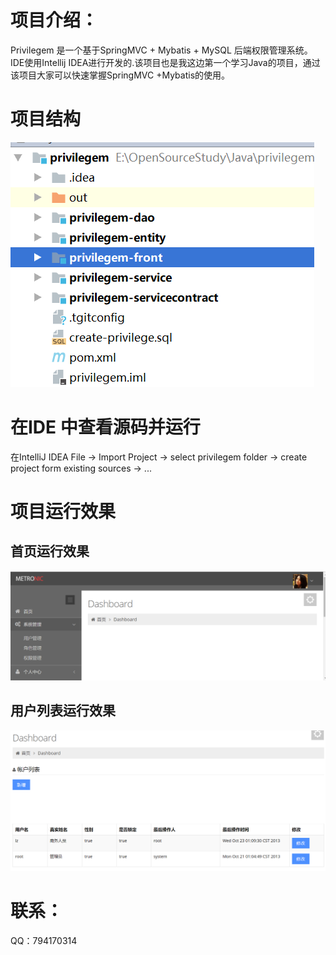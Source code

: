 项目介绍：
 =
Privilegem 是一个基于SpringMVC + Mybatis + MySQL 后端权限管理系统。IDE使用Intellij IDEA进行开发的.该项目也是我这边第一个学习Java的项目，通过该项目大家可以快速掌握SpringMVC +Mybatis的使用。

项目结构
 =
![images](https://github.com/lizhi5753186/privilegem/blob/master/screen/%E9%A1%B9%E7%9B%AE%E7%BB%93%E6%9E%84.png)


在IDE 中查看源码并运行
 =
在IntelliJ IDEA
File -> Import Project -> select privilegem folder -> create project form existing sources -> ...

项目运行效果
 =
首页运行效果
 -
![images](https://github.com/lizhi5753186/privilegem/blob/master/screen/Index.png)


用户列表运行效果
 -
![images](https://github.com/lizhi5753186/privilegem/blob/master/screen/%E7%94%A8%E6%88%B7%E5%88%97%E8%A1%A8.png)

联系：
 =
QQ：794170314

